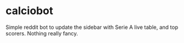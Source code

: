 calciobot
=========
Simple reddit bot to update the sidebar with Serie A live table, and top scorers.  Nothing really fancy. 